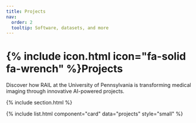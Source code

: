 ```yaml
---
title: Projects
nav:
  order: 2
  tooltip: Software, datasets, and more
---
```


# {% include icon.html icon="fa-solid fa-wrench" %}Projects

Discover how RAIL at the University of Pennsylvania is transforming medical imaging through innovative AI-powered projects.


<!-- {% include tags.html tags="publication, resource, website" %} -->

<!-- {% include search-info.html %} -->

<!-- {% include section.html %} 

<!-- ## Featured -->

<!-- {% include list.html component="card" data="projects" filter="group == 'featured'" %} -->

{% include section.html %}

<!-- ## More -->

{% include list.html component="card" data="projects" style="small" %}
